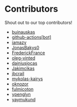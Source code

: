 # Contributors

Shout out to our top contributors!

- [buinauskas](https://api.github.com/users/buinauskas)
- [github-actions[bot]](https://api.github.com/users/github-actions%5Bbot%5D)
- [iamazy](https://api.github.com/users/iamazy)
- [JonasBakys0](https://api.github.com/users/JonasBakys0)
- [FrederickFrance](https://api.github.com/users/FrederickFrance)
- [oleg-vinted](https://api.github.com/users/oleg-vinted)
- [dainiusjocas](https://api.github.com/users/dainiusjocas)
- [Jakimcikas](https://api.github.com/users/Jakimcikas)
- [jbcrail](https://api.github.com/users/jbcrail)
- [mykolas-kairys](https://api.github.com/users/mykolas-kairys)
- [oknozor](https://api.github.com/users/oknozor)
- [fulmicoton](https://api.github.com/users/fulmicoton)
- [ypenglyn](https://api.github.com/users/ypenglyn)
- [yaymukund](https://api.github.com/users/yaymukund)
